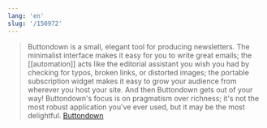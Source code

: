 ```yaml
---
lang: 'en'
slug: '/150972'
---
```


> Buttondown is a small, elegant tool for producing newsletters. The minimalist interface makes it easy for you to write great emails; the [[automation]] acts like the editorial assistant you wish you had by checking for typos, broken links, or distorted images; the portable subscription widget makes it easy to grow your audience from wherever you host your site. And then Buttondown gets out of your way! Buttondown's focus is on pragmatism over richness; it's not the most robust application you've ever used, but it may be the most delightful. [Buttondown](https://buttondown.email/)
